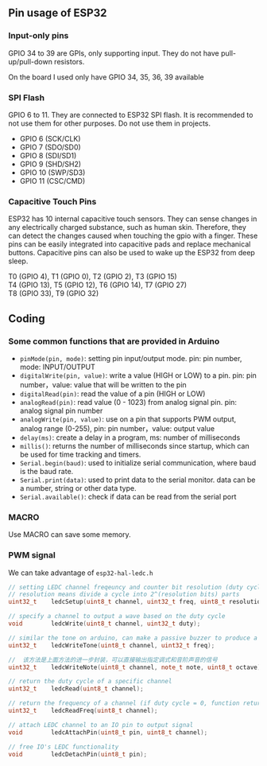 ## Pin usage of ESP32

### Input-only pins
GPIO 34 to 39 are GPIs, only supporting input. They do not have pull-up/pull-down resistors.

On the board I used only have GPIO 34, 35, 36, 39 available

### SPI Flash
GPIO 6 to 11. They are connected to ESP32 SPI flash. It is recommended to not use them for other purposes. Do not use them in projects.

- GPIO 6 (SCK/CLK)
- GPIO 7 (SDO/SD0)
- GPIO 8 (SDI/SD1)
- GPIO 9 (SHD/SH2)
- GPIO 10 (SWP/SD3)
- GPIO 11 (CSC/CMD)

### Capacitive Touch Pins
ESP32 has 10 internal capacitive touch sensors. They can sense changes in any electrically charged substance, such as human skin. Therefore, they can detect the changes caused when touching the gpio with a finger. These pins can be easily integrated into capacitive pads and replace mechanical buttons. Capacitive pins can also be used to wake up the ESP32 from deep sleep.

T0 (GPIO 4), T1 (GPIO 0), T2 (GPIO 2), T3 (GPIO 15)<br>
T4 (GPIO 13), T5 (GPIO 12), T6 (GPIO 14), T7 (GPIO 27)<br>
T8 (GPIO 33), T9 (GPIO 32)

## Coding

### Some common functions that are provided in Arduino

- `pinMode(pin, mode)`: setting pin input/output mode. pin: pin number, mode: INPUT/OUTPUT
- `digitalWrite(pin, value)`: write a value (HIGH or LOW) to a pin. pin: pin number，value: value that will be written to the pin
- `digitalRead(pin)`: read the value of a pin (HIGH or LOW)
- `analogRead(pin)`: read value (0 - 1023) from analog signal pin. pin: analog signal pin number
- `analogWrite(pin, value)`: use on a pin that supports PWM output, analog range (0-255), pin: pin number，value: output value
- `delay(ms)`: create a delay in a program, ms: number of milliseconds
- `millis()`: returns the number of milliseconds since startup, which can be used for time tracking and timers.
- `Serial.begin(baud)`: used to initialize serial communication, where baud is the baud rate.
- `Serial.print(data)`: used to print data to the serial monitor. data can be a number, string or other data type.
- `Serial.available()`: check if data can be read from the serial port

### MACRO
Use MACRO can save some memory.

### PWM signal
We can take advantage of `esp32-hal-ledc.h`

```cpp
// setting LEDC channel freqeuncy and counter bit resolution (duty cycle resolution), return final frequency
// resolution means divide a cycle into 2^(resolution bits) parts
uint32_t    ledcSetup(uint8_t channel, uint32_t freq, uint8_t resolution_bits);

// specify a channel to output a wave based on the duty cycle
void        ledcWrite(uint8_t channel, uint32_t duty);

// similar the tone on arduino, can make a passive buzzer to produce a certain sounds based on the frequency
uint32_t    ledcWriteTone(uint8_t channel, uint32_t freq);

//  该方法是上面方法的进一步封装，可以直接输出指定调式和音阶声音的信号
uint32_t    ledcWriteNote(uint8_t channel, note_t note, uint8_t octave);

// return the duty cycle of a specific channel
uint32_t    ledcRead(uint8_t channel);

// return the frequency of a channel (if duty cycle = 0, function return 0)
uint32_t    ledcReadFreq(uint8_t channel);

// attach LEDC channel to an IO pin to output signal
void        ledcAttachPin(uint8_t pin, uint8_t channel);

// free IO's LEDC functionality
void        ledcDetachPin(uint8_t pin);
```

